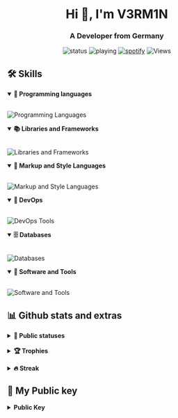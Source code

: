 <h1 align="center">Hi 👋, I'm V3RM1N</h1>
<h3 align="center">A Developer from Germany</h3>

<div align="center">
  
  ![status](https://api.statusbadges.me/badge/status/363383882315464705?simple=true)
  ![playing](https://api.statusbadges.me/badge/playing/363383882315464705)
  [![spotify](https://api.statusbadges.me/badge/spotify/363383882315464705)](https://api.statusbadges.me/openspotify/363383882315464705)
  ![Views](https://komarev.com/ghpvc/?username=v3rm1n0&label=Profile%20views&color=0e75b6&style=flat)
  
</div>


## 🛠️ Skills 

<details open>
  <summary><b>📌 Programming languages</b></summary>
  <br>

![Programming Languages](https://skillicons.dev/icons?i=js,java,cs,bash,nix,php)
</details>

<details open>
  <summary><b>📚 Libraries and Frameworks</b></summary>
  <br>

![Libraries and Frameworks](https://skillicons.dev/icons?i=nodejs,bootstrap)
</details>

<details open>
  <summary><b>🎨 Markup and Style Languages</b></summary>
  <br>

![Markup and Style Languages](https://skillicons.dev/icons?i=html,css,markdown)
</details>

<details open>
  <summary><b>🧠 DevOps</b></summary>
  <br>

![DevOps Tools](https://skillicons.dev/icons?i=docker,azure)
</details>

<details open>
  <summary><b>🗄️ Databases</b></summary>
  <br>
    
![Databases](https://skillicons.dev/icons?i=mysql,postgres,sqlite)
</details>

<details open>
  <summary><b>🔧 Software and Tools</b></summary>
  <br>
    
![Software and Tools](https://skillicons.dev/icons?i=git,github,neovim,linux,obsidian)
</details>

## 📊 Github stats and extras

<details>
  <summary><b>🧬 Public statuses</b></summary>
  <br>
  
<img height="180em" src="https://denvercoder1-github-readme-stats.vercel.app/api/?username=v3rm1n0&show_icons=true&include_all_commits=true&count_private=true&theme=tokyonight&hide_border=true"/>
<img height="180em" src="https://denvercoder1-github-readme-stats.vercel.app/api/top-langs/?username=v3rm1n0&langs_count=8&layout=compact&theme=tokyonight&hide_border=true"/>

</details>
<br>

<details>
  <summary><b>🏆 Trophies</b></summary>
<br>

  <img src="https://github-profile-trophy.vercel.app/?username=v3rm1n0&theme=tokyonight&row=2&no-bg=true&column=3&margin-w=15&margin-h=15"/>
</details>

<br>

<details>
  <summary><b>🔥 Streak</b></summary>
  <br>

<a href="https://git.io/streak-stats"><img src="https://streak-stats.demolab.com?user=v3rm1n0&theme=tokyonight&hide_border=true" alt="GitHub Streak" /></a>
</details>

## 🔑 My Public key
<details>
  <summary><b>Public Key</b></summary>
  <br>
  
```txt
-----BEGIN PGP PUBLIC KEY BLOCK-----

xjMEaLm5GxYJKwYBBAHaRw8BAQdANsvPPpT+HzYcEvzKAJsWGGAZ9CLDkT8B
simwFY0SCUXNJXYzcm0xbjBAcHJvdG9uLm1lIDx2M3JtMW4wQHByb3Rvbi5t
ZT7CwBEEExYKAIMFgmi5uRsDCwkHCRBJmPTCNvkqNkUUAAAAAAAcACBzYWx0
QG5vdGF0aW9ucy5vcGVucGdwanMub3JnS+m3fHXQQ4NRAzWsqFbVfib2RAa0
/7FoO9d/rcTAe3MDFQoIBBYAAgECGQECmwMCHgEWIQRw5fu7HAYDTteYKXhJ
mPTCNvkqNgAA6lcBAO/xeyZovxtRkPNgvC1NsBeNoP2rq17jZOGhma3vOy7V
AP9v9qv54MoSgkb1gpodIYWM2McqxkrAOaCofFen6OZ5Ds44BGi5uRsSCisG
AQQBl1UBBQEBB0BfajeI8y015QMqV3UAP3NxtHAAak7yUKW9eUD8/UTeNgMB
CAfCvgQYFgoAcAWCaLm5GwkQSZj0wjb5KjZFFAAAAAAAHAAgc2FsdEBub3Rh
dGlvbnMub3BlbnBncGpzLm9yZ5cZPgGfYp2xDubZcc+uXwdoTVTXC7RQ0NEb
59hHUIIhApsMFiEEcOX7uxwGA07XmCl4SZj0wjb5KjYAAHxEAP0QyzIhfI7q
p3nOee5KpY5oVVaH+OCKYsKLxH3DztEszAEA419meGjlX32092HavJ/3+vuV
sugCPsMY1oPkeALVKwE=
=h/3j
-----END PGP PUBLIC KEY BLOCK-----
```

</details>

